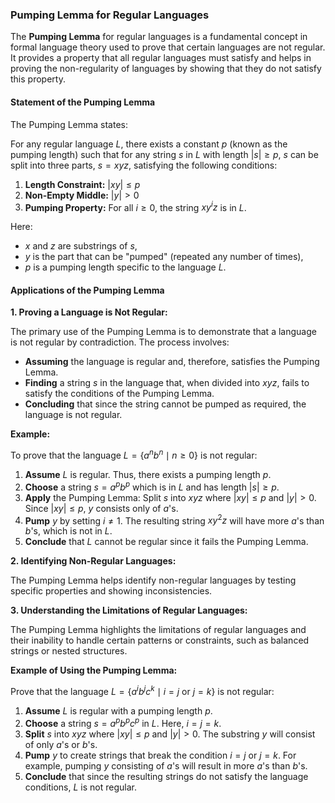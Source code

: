 
### **Pumping Lemma for Regular Languages**

The **Pumping Lemma** for regular languages is a fundamental concept in formal language theory used to prove that certain languages are not regular. It provides a property that all regular languages must satisfy and helps in proving the non-regularity of languages by showing that they do not satisfy this property.

#### **Statement of the Pumping Lemma**

The Pumping Lemma states:

For any regular language $L$, there exists a constant $p$ (known as the pumping length) such that for any string $s$ in $L$ with length $|s| \geq p$, $s$ can be split into three parts, $s = xyz$, satisfying the following conditions:

1. **Length Constraint:** $|xy| \leq p$
2. **Non-Empty Middle:** $|y| > 0$
3. **Pumping Property:** For all $i \geq 0$, the string $xy^i z$ is in $L$.

Here:
- $x$ and $z$ are substrings of $s$,
- $y$ is the part that can be "pumped" (repeated any number of times),
- $p$ is a pumping length specific to the language $L$.

#### **Applications of the Pumping Lemma**

**1. Proving a Language is Not Regular:**

The primary use of the Pumping Lemma is to demonstrate that a language is not regular by contradiction. The process involves:

- **Assuming** the language is regular and, therefore, satisfies the Pumping Lemma.
- **Finding** a string $s$ in the language that, when divided into $xyz$, fails to satisfy the conditions of the Pumping Lemma.
- **Concluding** that since the string cannot be pumped as required, the language is not regular.

**Example:**

To prove that the language $L = \{ a^n b^n \mid n \geq 0 \}$ is not regular:

1. **Assume** $L$ is regular. Thus, there exists a pumping length $p$.
2. **Choose** a string $s = a^p b^p$ which is in $L$ and has length $|s| \geq p$.
3. **Apply** the Pumping Lemma: Split $s$ into $xyz$ where $|xy| \leq p$ and $|y| > 0$. Since $|xy| \leq p$, $y$ consists only of $a$'s.
4. **Pump** $y$ by setting $i \neq 1$. The resulting string $xy^2z$ will have more $a$'s than $b$'s, which is not in $L$.
5. **Conclude** that $L$ cannot be regular since it fails the Pumping Lemma.

**2. Identifying Non-Regular Languages:**

The Pumping Lemma helps identify non-regular languages by testing specific properties and showing inconsistencies.

**3. Understanding the Limitations of Regular Languages:**

The Pumping Lemma highlights the limitations of regular languages and their inability to handle certain patterns or constraints, such as balanced strings or nested structures.

**Example of Using the Pumping Lemma:**

Prove that the language $L = \{ a^i b^j c^k \mid i = j \text{ or } j = k \}$ is not regular:

1. **Assume** $L$ is regular with a pumping length $p$.
2. **Choose** a string $s = a^p b^p c^p$ in $L$. Here, $i = j = k$.
3. **Split** $s$ into $xyz$ where $|xy| \leq p$ and $|y| > 0$. The substring $y$ will consist of only $a$'s or $b$'s.
4. **Pump** $y$ to create strings that break the condition $i = j \text{ or } j = k$. For example, pumping $y$ consisting of $a$'s will result in more $a$'s than $b$'s.
5. **Conclude** that since the resulting strings do not satisfy the language conditions, $L$ is not regular.

